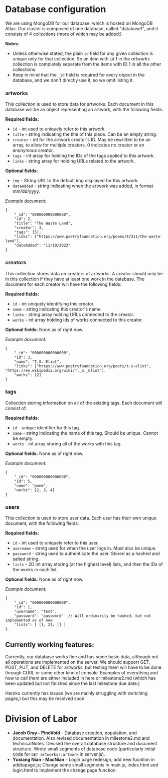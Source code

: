# Database configuration

We are using MongoDB for our database, which is hosted on MongoDB Atlas. Our cluster is composed of one database, called "database1", and it consists of 4 collections (more of which may be added:)

**Notes**: 
- Unless otherwise stated, the plain `id` field for any given collection is unique only for that collection. So an item with `id` 1 in the *artworks* collection is completely seperate from the items with ID 1 in all the other collections. 
- Keep in mind that the `_id` field is required for every object in the database, and we don't directly use it, so we omit listing it.


### artworks
This collection is used to store data for artworks. Each document in this database will be an object representing an artwork, with the following fields:

**Required fields:**
- `id` - int used to uniquely refer to this artwork.
- `title` - string indicating the title of this piece. Can be an empty string.
- `creator` - int for the artwork creator's ID. May be rewritten to be an array, to allow for multiple creators. 0 indicates no creator or an anonymous creator.
- `tags` - int array for holding the IDs of the tags applied to this artwork.
- `links` - string array for holding URLs related to the artwork.

**Optional fields:**
- `img` - String URL to the default img displayed for this artwork.
- `dateAdded` - string indicating when the artwork was added, in format mm/dd/yyyy.

*Example document:*
```
{
    "_id": "000000000000000",
    "id": 2,
    "title": "The Waste Land",
    "creator": 3,
    "tags": [5],
    "links": ["https://www.poetryfoundation.org/poems/47311/the-waste-land"],
    "dateAdded": "11/19/2022"
}
```


### creators
This collection stores data on creators of artworks. A creator should only be in this collection if they have at least one work in the database. The document for each creator will have the following fields:

**Required fields:**
- `id` - int uniquely identifying this creator.
- `name` - string indicating this creator's name. 
- `links` - string array holding URLs connected to the creator.
- `works` - int array holding ids of works connected to this creator.

**Optional fields:**
None as of right now.

*Example document:*
```
{
    "_id": "000000000000000",
    "id": 3,
    "name": "T.S. Eliot",
    "links": ["https://www.poetryfoundation.org/poets/t-s-eliot", "https://en.wikipedia.org/wiki/T._S._Eliot"],
    "works": [2]
}
```


### tags
Collection storing information on all of the existing tags. Each document will consist of:

**Required fields:**
- `id` - unique identifier for this tag.
- `name` - string indicating the name of this tag. Should be unique. Cannot be empty.
- `works` - int array storing all of the works with this tag.

**Optional fields:**
None as of right now.

*Example document:*
```
{
    "_id": "000000000000000",
    "id": 5,
    "name": "poem",
    "works": [2, 3, 4]
}
```


### users
This collection is used to store user data. Each user has their own unique document, with the following fields:

**Required fields:**
- `id` - int used to uniquely refer to this user.
- `username` - string used for when the user logs in. Must also be unique.
- `password` - string used to authenticate the user. Stored as a hashed and salted string.
- `lists` - 2D int array storing (at the highest level) lists, and then the IDs of the works in each list.

**Optional fields:**
None as of right now.

*Example document:*
```
{
    "_id": "000000000000000",
    "id": 1,
    "username": "test",
    "password": "password"  // Will ordinarily be hashed, but not implemented as of now
    "lists": [ [1, 2], [] ]
}
```

## Currently working features:

Currently, our database works fine and has some basic data, although not all operations are implemented on the server. We should support GET, POST, PUT, and DELETE for artworks, but testing them will have to be done through CURL or some other kind of console. Examples of everything and how to call them are either included in here or milestone2.md (which has been updated but not finished since the last milestone due date.)

Heroku currently has issues (we are mainly struggling with switching pages,) but this may be resolved soon.


# Division of Labor
- **Jacob Gray - PineVoid** - Database creation, population, and documentation. Also revised documentation in milestone2.md and technicalNotes. Devised the overall database structure and document structure. Wrote small segments of database code (particularly initial code for `GET artworks/:artwork` in server.js).
- **Yuxiang Nian - MacNian** - Login page redesign, add new fucntion in addtopage.js; Change some small segments in main.js, index.html and login.html to implement the change page function.
